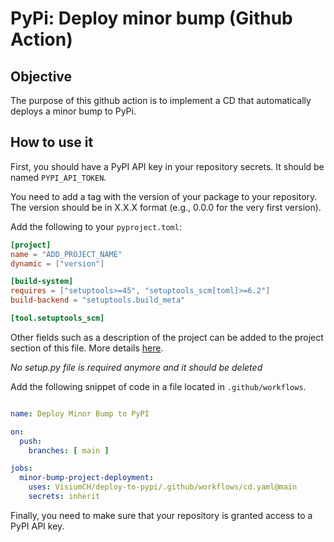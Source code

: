 #  PyPi: Deploy minor bump (Github Action)

## Objective

The purpose of this github action is to implement a CD that automatically deploys a minor bump to PyPi.

## How to use it

First, you should have a PyPI API key in your repository secrets. It should be named `PYPI_API_TOKEN`.

You need to add a tag with the version of your package to your repository. The version should be in X.X.X format (e.g., 0.0.0 for the very first version).

Add the following to your `pyproject.toml`:

```toml
[project]
name = "ADD_PROJECT_NAME"
dynamic = ["version"]

[build-system]
requires = ["setuptools>=45", "setuptools_scm[toml]>=6.2"]
build-backend = "setuptools.build_meta"

[tool.setuptools_scm]
```
Other fields such as a description of the project can be added to the project section of this file. More details [here](https://python-poetry.org/docs/pyproject/).

*No setup.py file is required anymore and it should be deleted*

Add the following snippet of code in a file located in `.github/workflows`.

```yaml

name: Deploy Minor Bump to PyPI

on:
  push:
    branches: [ main ]

jobs:
  minor-bump-project-deployment:
    uses: VisiumCH/deploy-to-pypi/.github/workflows/cd.yaml@main
    secrets: inherit

```
Finally, you need to make sure that your repository is granted access to a PyPI API key.
